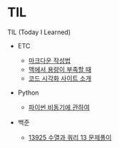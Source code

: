 # TIL
TIL (Today I Learned)

* ETC
  * [마크다운 작성법](https://github.com/zihasoo/TIL/blob/main/ETC/%EB%A7%88%ED%81%AC%EB%8B%A4%EC%9A%B4%20%EC%9E%91%EC%84%B1%EB%B2%95.md)
  * [맥에서 용량이 부족할 때](https://github.com/zihasoo/TIL/blob/main/ETC/%EB%A7%A5%EC%97%90%EC%84%9C%20%EC%9A%A9%EB%9F%89%EC%9D%B4%20%EB%B6%80%EC%A1%B1%ED%95%A0%20%EB%95%8C.md)
  * [코드 시각화 사이트 소개](https://github.com/zihasoo/TIL/blob/main/ETC/%EC%BD%94%EB%93%9C%20%EC%8B%9C%EA%B0%81%ED%99%94%20%EC%82%AC%EC%9D%B4%ED%8A%B8%20%EC%86%8C%EA%B0%9C.md)

* Python
  * [파이썬 비동기에 관하여](https://github.com/zihasoo/TIL/blob/main/Python/%ED%8C%8C%EC%9D%B4%EC%8D%AC%20%EB%B9%84%EB%8F%99%EA%B8%B0%EC%97%90%20%EA%B4%80%ED%95%98%EC%97%AC.md)

* 백준
  * [13925 수열과 쿼리 13 문제풀이](https://github.com/zihasoo/TIL/blob/main/%EB%B0%B1%EC%A4%80/%EB%B0%B1%EC%A4%80%2013925%20-%20%EC%88%98%EC%97%B4%EA%B3%BC%20%EC%BF%BC%EB%A6%AC%2013%20%EB%AC%B8%EC%A0%9C%ED%92%80%EC%9D%B4.md)
